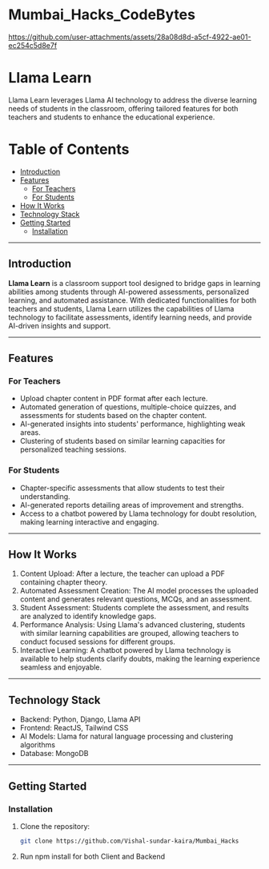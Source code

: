 # Mumbai_Hacks_CodeBytes

https://github.com/user-attachments/assets/28a08d8d-a5cf-4922-ae01-ec254c5d8e7f

# Llama Learn

Llama Learn leverages Llama AI technology to address the diverse learning needs of students in the classroom, offering tailored features for both teachers and students to enhance the educational experience.

# Table of Contents
- [Introduction](#introduction)
- [Features](#features)
  - [For Teachers](#for-teachers)
  - [For Students](#for-students)
- [How It Works](#how-it-works)
- [Technology Stack](#technology-stack)
- [Getting Started](#getting-started)
  - [Installation](#installation)

---

## Introduction
**Llama Learn** is a classroom support tool designed to bridge gaps in learning abilities among students through AI-powered assessments, personalized learning, and automated assistance. With dedicated functionalities for both teachers and students, Llama Learn utilizes the capabilities of Llama technology to facilitate assessments, identify learning needs, and provide AI-driven insights and support.

---

## Features

### For Teachers
- Upload chapter content in PDF format after each lecture.
- Automated generation of questions, multiple-choice quizzes, and assessments for students based on the chapter content.
- AI-generated insights into students' performance, highlighting weak areas.
- Clustering of students based on similar learning capacities for personalized teaching sessions.

### For Students
- Chapter-specific assessments that allow students to test their understanding.
- AI-generated reports detailing areas of improvement and strengths.
- Access to a chatbot powered by Llama technology for doubt resolution, making learning interactive and engaging.

---

## How It Works

1. Content Upload: After a lecture, the teacher can upload a PDF containing chapter theory.
2. Automated Assessment Creation: The AI model processes the uploaded content and generates relevant questions, MCQs, and an assessment.
3. Student Assessment: Students complete the assessment, and results are analyzed to identify knowledge gaps.
4. Performance Analysis: Using Llama's advanced clustering, students with similar learning capabilities are grouped, allowing teachers to conduct focused sessions for different groups.
5. Interactive Learning: A chatbot powered by Llama technology is available to help students clarify doubts, making the learning experience seamless and enjoyable.

---

## Technology Stack
- Backend: Python, Django, Llama API
- Frontend: ReactJS, Tailwind CSS
- AI Models: Llama for natural language processing and clustering algorithms
- Database: MongoDB

---

## Getting Started

### Installation
1. Clone the repository:
   ```bash
   git clone https://github.com/Vishal-sundar-kaira/Mumbai_Hacks
  2. Run npm install for both Client and Backend
